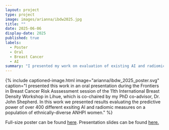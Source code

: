 ```yaml
---
layout: project
type: project
image: images/arianna/ibdw2025.jpg
title: ""
date: 2025-06-06
display-date: 2025
published: true
labels:
  - Poster
  - Oral 
  - Breast Cancer
  - AI
summary: "I presented my work on evaluation of existing AI and radiomic markers from mammography for breast cancer risk assessment in ANHPI women at the International Breast Density Workshop in Līhuʻe."
---
```

{% include captioned-image.html image="arianna/ibdw_2025_poster.svg" caption="I presented this work in an oral presentation during the Frontiers in Breast Cancer Risk Asssessment session of the 11th International Breast Density Workshop in Lihue, which is co-chaired by my PhD co-advisor, Dr. John Shepherd. In this work we presented results evaluating the predictive power of over 400 different exsiting AI and radiomic measures on a population of ethnically-diverse ANHPI women." %}
 
Full-size poster can be found <a href = "../resources/ibdw_poster_25.pdf">here</a>. Presentation slides can be found <a href ="../resources/Day3_8_Bunnell_IBDW.pdf">here. </a>